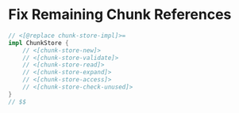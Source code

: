 # Fix Remaining Chunk References

```rust
// <[@replace chunk-store-impl]>=
impl ChunkStore {
    // <[chunk-store-new]>
    // <[chunk-store-validate]>
    // <[chunk-store-read]>
    // <[chunk-store-expand]>
    // <[chunk-store-access]>
    // <[chunk-store-check-unused]>
}
// $$
```